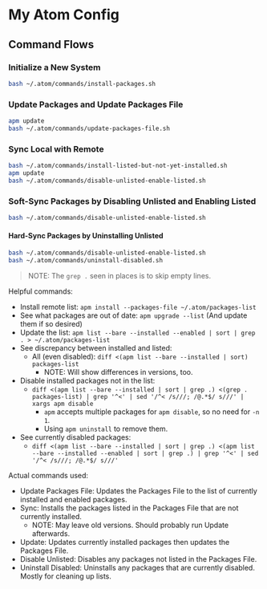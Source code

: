 My Atom Config
==============



## Command Flows


### Initialize a New System

```sh
bash ~/.atom/commands/install-packages.sh
```


### Update Packages and Update Packages File

```sh
apm update
bash ~/.atom/commands/update-packages-file.sh
```

### Sync Local with Remote

```sh
bash ~/.atom/commands/install-listed-but-not-yet-installed.sh
apm update
bash ~/.atom/commands/disable-unlisted-enable-listed.sh
```


### Soft-Sync Packages by Disabling Unlisted and Enabling Listed

```sh
bash ~/.atom/commands/disable-unlisted-enable-listed.sh
```


#### Hard-Sync Packages by Uninstalling Unlisted

```sh
bash ~/.atom/commands/disable-unlisted-enable-listed.sh
bash ~/.atom/commands/uninstall-disabled.sh
```



> NOTE: The `grep .` seen in places is to skip empty lines.

Helpful commands:
- Install remote list: `apm install --packages-file ~/.atom/packages-list`
- See what packages are out of date: `apm upgrade --list` (And update them if so desired)
- Update the list: `apm list --bare --installed --enabled | sort | grep . > ~/.atom/packages-list`
- See discrepancy between installed and listed:
  - All (even disabled): `diff <(apm list --bare --installed | sort) packages-list`
    - NOTE: Will show differences in versions, too.
- Disable installed packages not in the list:
  - `diff <(apm list --bare --installed | sort | grep .) <(grep . packages-list) | grep '^<' | sed '/^< /s///; /@.*$/ s///' | xargs apm disable`
    - `apm` accepts multiple packages for `apm disable`, so no need for `-n 1`.
    - Using `apm uninstall` to remove them.
- See currently disabled packages:
  - `diff <(apm list --bare --installed | sort | grep .) <(apm list --bare --installed --enabled | sort | grep .) | grep '^<' | sed '/^< /s///; /@.*$/ s///'`

Actual commands used:
- Update Packages File: Updates the Packages File to the list of currently installed and enabled packages.
- Sync: Installs the packages listed in the Packages File that are not currently installed.
  - NOTE: May leave old versions.  Should probably run Update afterwards.
- Update: Updates currently installed packages then updates the Packages File.
- Disable Unlisted: Disables any packages not listed in the Packages File.
- Uninstall Disabled: Uninstalls any packages that are currently disabled.  Mostly for cleaning up lists.
